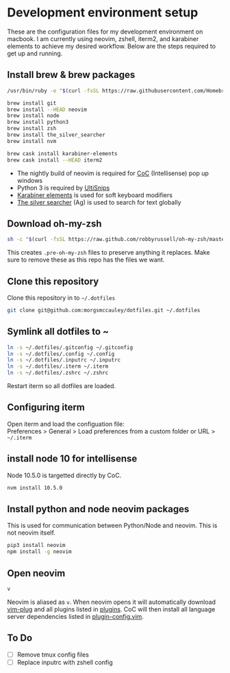 # Development environment setup
These are the configuration files for my development environment on macbook. I am currently using neovim, zshell, iterm2, and karabiner elements to achieve my desired workflow. Below are the steps required to get up and running.

## Install brew & brew packages
```sh
/usr/bin/ruby -e "$(curl -fsSL https://raw.githubusercontent.com/Homebrew/install/master/install)"
```
```sh
brew install git
brew install --HEAD neovim
brew install node
brew install python3
brew install zsh
brew install the_silver_searcher
brew install nvm

brew cask install karabiner-elements
brew cask install --HEAD iterm2
```
* The nightly build of neovim is required for [CoC](https://github.com/neoclide/coc.nvim) (Intellisense) pop up windows
* Python 3 is required by [UltiSnips](https://github.com/SirVer/ultisnips)
* [Karabiner elements](https://github.com/tekezo/Karabiner-Elements) is used for soft keyboard modifiers
* [The silver searcher](https://github.com/ggreer/the_silver_searcher) (Ag) is used to search for text globally

## Download oh-my-zsh
```sh
sh -c "$(curl -fsSL https://raw.github.com/robbyrussell/oh-my-zsh/master/tools/install.sh)"
```
This creates `.pre-oh-my-zsh` files to preserve anything it replaces. Make sure to remove these as this repo has the files we want.

## Clone this repository
Clone this repository in to `~/.dotfiles`
```sh
git clone git@github.com:morgsmccauley/dotfiles.git ~/.dotfiles
```
## Symlink all dotfiles to ~
```sh
ln -s ~/.dotfiles/.gitconfig ~/.gitconfig
ln -s ~/.dotfiles/.config ~/.config
ln -s ~/.dotfiles/.inputrc ~/.inputrc
ln -s ~/.dotfiles/.iterm ~/.iterm
ln -s ~/.dotfiles/.zshrc ~/.zshrc
```
Restart iterm so all dotfiles are loaded.

## Configuring iterm

Open iterm and load the configuation file:  
Preferences > General > Load preferences from a custom folder or URL > `~/.iterm`

## install node 10 for intellisense
Node 10.5.0 is targetted directly by CoC.
```sh
nvm install 10.5.0
```
## Install python and node neovim packages
This is used for communication between Python/Node and neovim. This is not neovim itself.
```sh
pip3 install neovim
npm install -g neovim
```
## Open neovim
```sh
v
```
Neovim is aliased as `v`. When neovim opens it will automatically download [vim-plug](https://github.com/junegunn/vim-plug) and all plugins listed in [plugins](./.config/plugins.vim). CoC will then install all language server dependencies listed in [plugin-config.vim](./config/nvim/plugin-config.vim).

## To Do
- [ ] Remove tmux config files
- [ ] Replace inputrc with zshell config

